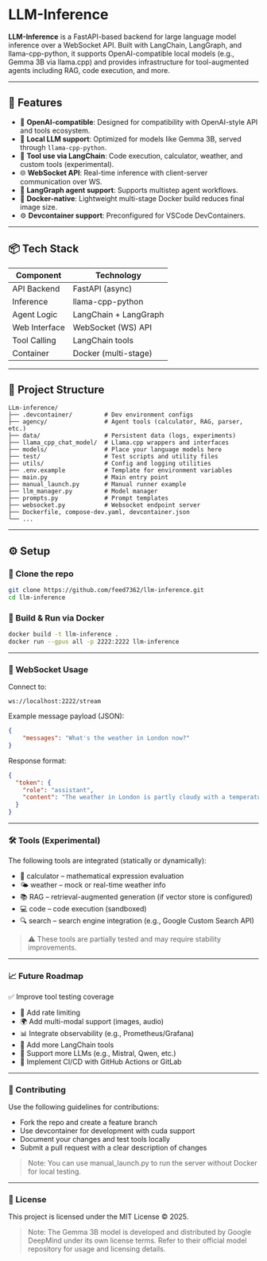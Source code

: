 # LLM-Inference

**LLM-Inference** is a FastAPI-based backend for large language model inference over a WebSocket API. Built with LangChain, LangGraph, and llama-cpp-python, it supports OpenAI-compatible local models (e.g., Gemma 3B via llama.cpp) and provides infrastructure for tool-augmented agents including RAG, code execution, and more.

---

## 🚀 Features

- 🔁 **OpenAI-compatible**: Designed for compatibility with OpenAI-style API and tools ecosystem.
- 🧠 **Local LLM support**: Optimized for models like Gemma 3B, served through `llama-cpp-python`.
- 🔧 **Tool use via LangChain**: Code execution, calculator, weather, and custom tools (experimental).
- 🌐 **WebSocket API**: Real-time inference with client-server communication over WS.
- 🧱 **LangGraph agent support**: Supports multistep agent workflows.
- 🐳 **Docker-native**: Lightweight multi-stage Docker build reduces final image size.
- ⚙️ **Devcontainer support**: Preconfigured for VSCode DevContainers.

---

## 📦 Tech Stack

| Component     | Technology           |
|---------------|----------------------|
| API Backend   | FastAPI (async)      |
| Inference     | llama-cpp-python     |
| Agent Logic   | LangChain + LangGraph|
| Web Interface | WebSocket (WS) API   |
| Tool Calling  | LangChain tools      |
| Container     | Docker (multi-stage) |

---

## 📂 Project Structure
```plantext
LLm-inference/
├── .devcontainer/         # Dev environment configs
├── agency/                # Agent tools (calculator, RAG, parser, etc.)
├── data/                  # Persistent data (logs, experiments)
├── llama_cpp_chat_model/  # Llama.cpp wrappers and interfaces
├── models/                # Place your language models here
├── test/                  # Test scripts and utility files
├── utils/                 # Config and logging utilities
├── .env.example           # Template for environment variables
├── main.py                # Main entry point
├── manual_launch.py       # Manual runner example
├── llm_manager.py         # Model manager
├── prompts.py             # Prompt templates
├── websocket.py           # Websocket endpoint server
├── Dockerfile, compose-dev.yaml, devcontainer.json
└── ...
```
---

## ⚙️ Setup

### 📁 Clone the repo

```bash
git clone https://github.com/feed7362/llm-inference.git
cd llm-inference
```
### 🐳 Build & Run via Docker

```bash
docker build -t llm-inference .
docker run --gpus all -p 2222:2222 llm-inference
```

---

### 🧪 WebSocket Usage

Connect to:
```plaintext
ws://localhost:2222/stream
```

Example message payload (JSON):
```json
{
    "messages": "What's the weather in London now?"
}
```

Response format:
```json
{
  "token": {
    "role": "assistant",
    "content": "The weather in London is partly cloudy with a temperature of 20.4°C. The wind is blowing from the southwest at 19.4 km/h, and the relative humidity is 52%. It is daytime.\n"
  }
}
```

---

### 🛠️ Tools (Experimental)

The following tools are integrated (statically or dynamically):
- 🧮 calculator – mathematical expression evaluation
- 🌤️ weather – mock or real-time weather info
- 📚 RAG – retrieval-augmented generation (if vector store is configured)
- 💻 code – code execution (sandboxed)
- 🔍 search – search engine integration (e.g., Google Custom Search API)

> ⚠️ These tools are partially tested and may require stability improvements.

---

### 📈 Future Roadmap
✅ Improve tool testing coverage
- 🔐 Add rate limiting
- 🌍 Add multi-modal support (images, audio)
- 📊 Integrate observability (e.g., Prometheus/Grafana)
- 🔗 Add more LangChain tools
- 🧩 Support more LLMs (e.g., Mistral, Qwen, etc.)
- 🔄 Implement CI/CD with GitHub Actions or GitLab

---

### 🧪 Contributing 
Use the following guidelines for contributions:
- Fork the repo and create a feature branch
- Use devcontainer for development with cuda support
- Document your changes and test tools locally
- Submit a pull request with a clear description of changes

> Note: You can use manual_launch.py to run the server without Docker for local testing.
---

### 📄 License
This project is licensed under the MIT License © 2025.

> Note: The Gemma 3B model is developed and distributed by Google DeepMind under its own license terms. Refer to their official model repository for usage and licensing details.